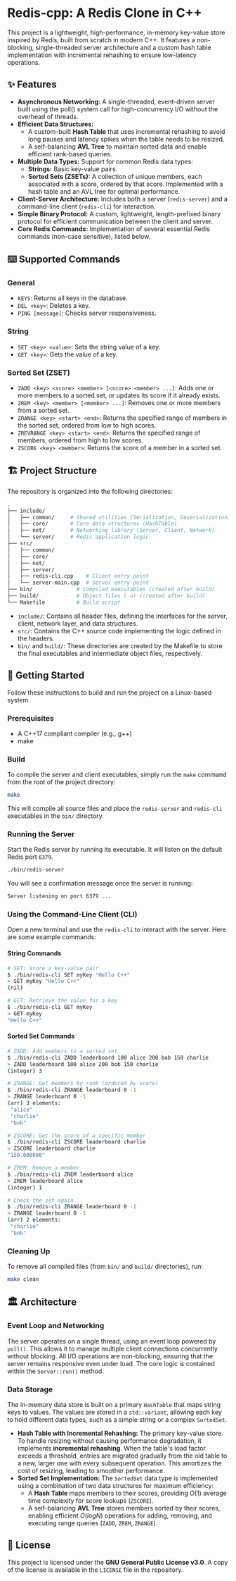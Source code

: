 # Redis-cpp: A Redis Clone in C++

This project is a lightweight, high-performance, in-memory key-value store inspired by Redis, built from scratch in modern C++. It features a non-blocking, single-threaded server architecture and a custom hash table implementation with incremental rehashing to ensure low-latency operations.

## ✨ Features

- **Asynchronous Networking:** A single-threaded, event-driven server built using the poll() system call for high-concurrency I/O without the overhead of threads.
- **Efficient Data Structures:**
  - A custom-built **Hash Table** that uses incremental rehashing to avoid long pauses and latency spikes when the table needs to be resized.
  - A self-balancing **AVL Tree** to maintain sorted data and enable efficient rank-based queries.
- **Multiple Data Types:** Support for common Redis data types:
  - **Strings:** Basic key-value pairs.
  - **Sorted Sets (ZSETs):** A collection of unique members, each associated with a score, ordered by that score. Implemented with a hash table and an AVL tree for optimal performance.
- **Client-Server Architecture:** Includes both a server (`redis-server`) and a command-line client (`redis-cli`) for interaction.
- **Simple Binary Protocol:** A custom, lightweight, length-prefixed binary protocol for efficient communication between the client and server.
- **Core Redis Commands:** Implementation of several essential Redis commands (non-case sensitive), listed below.

## ⌨️ Supported Commands

### General

- `KEYS`: Returns all keys in the database.
- `DEL <key>`: Deletes a key.
- `PING [message]`: Checks server responsiveness.

### String

- `SET <key> <value>`: Sets the string value of a key.
- `GET <key>`: Gets the value of a key.

### Sorted Set (ZSET)

- `ZADD <key> <score> <member> [<score> <member> ...]`: Adds one or more members to a sorted set, or updates its score if it already exists.
- `ZREM <key> <member> [<member> ...]`: Removes one or more members from a sorted set.
- `ZRANGE <key> <start> <end>`: Returns the specified range of members in the sorted set, ordered from low to high scores.
- `ZREVRANGE <key> <start> <end>`: Returns the specified range of members, ordered from high to low scores.
- `ZSCORE <key> <member>`: Returns the score of a member in a sorted set.

## 🏗️ Project Structure

The repository is organized into the following directories:

``` bash
.
├── include/
│   ├── common/     # Shared utilities (Serialization, Deserialization)
│   ├── core/       # Core data structures (HashTable)
│   ├── net/        # Networking library (Server, Client, Network)
│   └── server/     # Redis application logic
├── src/
│   ├── common/
│   ├── core/
│   ├── net/
│   ├── server/
│   ├── redis-cli.cpp    # Client entry point
│   └── server-main.cpp  # Server entry point
├── bin/              # Compiled executables (created after build)
├── build/            # Object files (.o) (created after build)
└── Makefile          # Build script
```

- `include/`: Contains all header files, defining the interfaces for the server, client, network layer, and data structures.
- `src/`: Contains the C++ source code implementing the logic defined in the headers.
- `bin/` and `build/`: These directories are created by the Makefile to store the final executables and intermediate object files, respectively.

## 🚀 Getting Started

Follow these instructions to build and run the project on a Linux-based system.

### Prerequisites

- A C++17 compliant compiler (e.g., g++)
- make

### Build

To compile the server and client executables, simply run the `make` command from the root of the project directory:

``` bash
make
```

This will compile all source files and place the `redis-server` and `redis-cli` executables in the `bin/` directory.

### Running the Server

Start the Redis server by running its executable. It will listen on the default Redis port `6379`.

``` bash
./bin/redis-server
```

You will see a confirmation message once the server is running:

``` txt
Server listening on port 6379 ...
```

### Using the Command-Line Client (CLI)

Open a new terminal and use the `redis-cli` to interact with the server. Here are some example commands:

#### String Commands

```bash
# SET: Store a key-value pair
$ ./bin/redis-cli SET myKey "Hello C++"
> SET myKey "Hello C++" 
(nil)

# GET: Retrieve the value for a key
$ ./bin/redis-cli GET myKey
> GET myKey 
"Hello C++"
```

#### Sorted Set Commands

```bash
# ZADD: Add members to a sorted set
$ ./bin/redis-cli ZADD leaderboard 100 alice 200 bob 150 charlie
> ZADD leaderboard 100 alice 200 bob 150 charlie
(integer) 3

# ZRANGE: Get members by rank (ordered by score)
$ ./bin/redis-cli ZRANGE leaderboard 0 -1
> ZRANGE leaderboard 0 -1
(arr) 3 elements:
 "alice"
 "charlie"
 "bob"

# ZSCORE: Get the score of a specific member
$ ./bin/redis-cli ZSCORE leaderboard charlie
> ZSCORE leaderboard charlie
"150.000000"

# ZREM: Remove a member
$ ./bin/redis-cli ZREM leaderboard alice
> ZREM leaderboard alice
(integer) 1

# Check the set again
$ ./bin/redis-cli ZRANGE leaderboard 0 -1
> ZRANGE leaderboard 0 -1
(arr) 2 elements:
 "charlie"
 "bob"
```

### Cleaning Up

To remove all compiled files (from `bin/` and `build/` directories), run:

``` bash
make clean
```

## 🏛️ Architecture

### Event Loop and Networking

The server operates on a single thread, using an event loop powered by `poll()`. This allows it to manage multiple client connections concurrently without blocking. All I/O operations are non-blocking, ensuring that the server remains responsive even under load. The core logic is contained within the `Server::run()` method.

### Data Storage

The in-memory data store is built on a primary `HashTable` that maps string keys to values. The values are stored in a `std::variant`, allowing each key to hold different data types, such as a simple string or a complex `SortedSet`.

- **Hash Table with Incremental Rehashing:** The primary key-value store. To handle resizing without causing performance degradation, it implements **incremental rehashing**. When the table's load factor exceeds a threshold, entries are migrated gradually from the old table to a new, larger one with every subsequent operation. This amortizes the cost of resizing, leading to smoother performance.
- **Sorted Set Implementation:** The `SortedSet` data type is implemented using a combination of two data structures for maximum efficiency:
  - A **Hash Table** maps members to their scores, providing $O(1)$ average time complexity for score lookups (`ZSCORE`).
  - A self-balancing **AVL Tree** stores members sorted by their scores, enabling efficient $O(log N)$ operations for adding, removing, and executing range queries (`ZADD`, `ZREM`, `ZRANGE`).

## 📄 License

This project is licensed under the **GNU General Public License v3.0**. A copy of the license is available in the `LICENSE` file in the repository.
